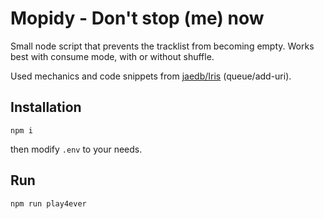 Mopidy - Don't stop (me) now
===

Small node script that prevents the tracklist from becoming empty. Works best with consume mode, with or without shuffle.

Used mechanics and code snippets from [jaedb/Iris](https://github.com/jaedb/Iris) (queue/add-uri).

## Installation

```
npm i
```

then modify `.env` to your needs.

## Run

```
npm run play4ever
```
